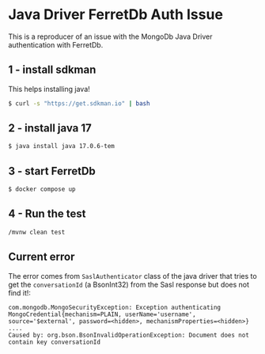 # Java Driver FerretDb Auth Issue

This is a reproducer of an issue with the MongoDb Java Driver authentication with FerretDb.

## 1 - install sdkman

This helps installing java!

```bash
$ curl -s "https://get.sdkman.io" | bash
```

## 2 - install java 17

```bash
$ java install java 17.0.6-tem
```

## 3 - start FerretDb

```bash
$ docker compose up
```

## 4 - Run the test

```bash
/mvnw clean test
```

## Current error

The error comes from `SaslAuthenticator` class of the java driver that tries to get the `conversationId` (a BsonInt32) from the Sasl response but does not find it!:

```
com.mongodb.MongoSecurityException: Exception authenticating MongoCredential{mechanism=PLAIN, userName='username', source='$external', password=<hidden>, mechanismProperties=<hidden>}
....
Caused by: org.bson.BsonInvalidOperationException: Document does not contain key conversationId
```